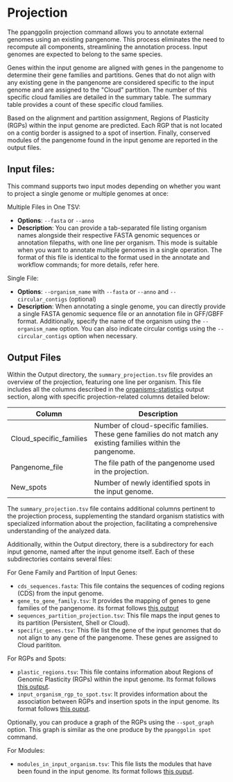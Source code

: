 # Projection

The ppanggolin projection command allows you to annotate external genomes using an existing pangenome. This process eliminates the need to recompute all components, streamlining the annotation process. Input genomes are expected to belong to the same species.

Genes within the input genome are aligned with genes in the pangenome to determine their gene families and partitions. Genes that do not align with any existing gene in the pangenome are considered specific to the input genome and are assigned to the "Cloud" partition. The number of this specific cloud families are detailed in the summary table. The summary table provides a count of these specific cloud families. 

Based on the alignment and partition assignment, Regions of Plasticity (RGPs) within the input genome are predicted. Each RGP that is not located on a contig border is assigned to a spot of insertion. Finally, conserved modules of the pangenome found in the input genome are reported in the output files.

## Input files:

This command supports two input modes depending on whether you want to project a single genome or multiple genomes at once:

Multiple Files in One TSV:
- **Options**: `--fasta` or `--anno`
- **Description**: You can provide a tab-separated file listing organism names alongside their respective FASTA genomic sequences or annotation filepaths, with one line per organism. This mode is suitable when you want to annotate multiple genomes in a single operation. The format of this file is identical to the format used in the annotate and workflow commands; for more details, refer here.

Single File:
- **Options**: `--organism_name` with `--fasta` or `--anno` and `--circular_contigs` (optional)
- **Description**: When annotating a single genome, you can directly provide a single FASTA genomic sequence file or an annotation file in GFF/GBFF format. Additionally, specify the name of the organism using the `--organism_name` option. You can also indicate circular contigs using the `--circular_contigs` option when necessary.


## Output Files

Within the Output directory, the `summary_projection.tsv` file provides an overview of the projection, featuring one line per organism. This file includes all the columns described in the [organisms-statistics](Outputs.md#organisms-statistics) output section, along with specific projection-related columns detailed below:

| Column                      | Description                                                                                   |
|-----------------------------|-----------------------------------------------------------------------------------------------|
| Cloud_specific_families     | Number of cloud-specific families. These gene families do not match any existing families within the pangenome. |
| Pangenome_file              | The file path of the pangenome used in the projection.                                           |
| New_spots                   | Number of newly identified spots in the input genome.                                            |



The `summary_projection.tsv` file contains additional columns pertinent to the projection process, supplementing the standard organism statistics with specialized information about the projection, facilitating a comprehensive understanding of the analyzed data.

Additionally, within the Output directory, there is a subdirectory for each input genome, named after the input genome itself. Each of these subdirectories contains several files:

For Gene Family and Partition of Input Genes:

- `cds_sequences.fasta`: This file contains the sequences of coding regions (CDS) from the input genome.
- `gene_to_gene_family.tsv`: It provides the mapping of genes to gene families of the pangenome. its format follows [this output](Outputs.md#gene-families-and-genes)
- `sequences_partition_projection.tsv`: This file maps the input genes to its partition (Persistent, Shell or Cloud).
- `specific_genes.tsv`: This file list the gene of the input genomes that do not align to any gene of the pangenome. These genes are assigned to Cloud parititon. 

For RGPs and Spots:

- `plastic_regions.tsv`: This file contains information about Regions of Genomic Plasticity (RGPs) within the input genome. Its format follows [this output](Outputs.md#plastic-regions).
- `input_organism_rgp_to_spot.tsv`: It provides information about the association between RGPs and insertion spots in the input genome. Its format follows [this ouput](Outputs.md#spots).

Optionally, you can produce a graph of the RGPs using the `--spot_graph` option. This graph is similar as the one produce by the `ppanggolin spot` command.

For Modules:

- `modules_in_input_organism.tsv`: This file lists the modules that have been found in the input genome. Its format follows [this ouput](Outputs.md#modules-in-organisms).

